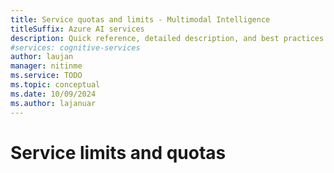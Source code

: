 ```yaml
---
title: Service quotas and limits - Multimodal Intelligence
titleSuffix: Azure AI services
description: Quick reference, detailed description, and best practices for working within Azure AI Multimodal Intelligence service Quotas and Limits
#services: cognitive-services
author: laujan
manager: nitinme
ms.service: TODO
ms.topic: conceptual
ms.date: 10/09/2024
ms.author: lajanuar
---
```



# Service limits and quotas
